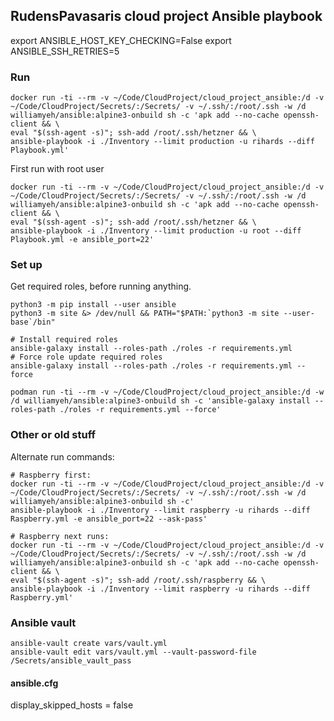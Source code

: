 ## RudensPavasaris cloud project Ansible playbook
export ANSIBLE_HOST_KEY_CHECKING=False
export ANSIBLE_SSH_RETRIES=5

### Run
```
docker run -ti --rm -v ~/Code/CloudProject/cloud_project_ansible:/d -v ~/Code/CloudProject/Secrets/:/Secrets/ -v ~/.ssh/:/root/.ssh -w /d williamyeh/ansible:alpine3-onbuild sh -c 'apk add --no-cache openssh-client && \
eval "$(ssh-agent -s)"; ssh-add /root/.ssh/hetzner && \
ansible-playbook -i ./Inventory --limit production -u rihards --diff Playbook.yml'
```

First run with root user
```
docker run -ti --rm -v ~/Code/CloudProject/cloud_project_ansible:/d -v ~/Code/CloudProject/Secrets/:/Secrets/ -v ~/.ssh/:/root/.ssh -w /d williamyeh/ansible:alpine3-onbuild sh -c 'apk add --no-cache openssh-client && \
eval "$(ssh-agent -s)"; ssh-add /root/.ssh/hetzner && \
ansible-playbook -i ./Inventory --limit production -u root --diff Playbook.yml -e ansible_port=22'
```

### Set up
Get required roles, before running anything.
```
python3 -m pip install --user ansible
python3 -m site &> /dev/null && PATH="$PATH:`python3 -m site --user-base`/bin"

# Install required roles
ansible-galaxy install --roles-path ./roles -r requirements.yml
# Force role update required roles
ansible-galaxy install --roles-path ./roles -r requirements.yml --force

podman run -ti --rm -v ~/Code/CloudProject/cloud_project_ansible:/d -w /d williamyeh/ansible:alpine3-onbuild sh -c 'ansible-galaxy install --roles-path ./roles -r requirements.yml --force'

```

### Other or old stuff
Alternate run commands:
```
# Raspberry first:
docker run -ti --rm -v ~/Code/CloudProject/cloud_project_ansible:/d -v ~/Code/CloudProject/Secrets/:/Secrets/ -v ~/.ssh/:/root/.ssh -w /d williamyeh/ansible:alpine3-onbuild sh -c'
ansible-playbook -i ./Inventory --limit raspberry -u rihards --diff Raspberry.yml -e ansible_port=22 --ask-pass'

# Raspberry next runs:
docker run -ti --rm -v ~/Code/CloudProject/cloud_project_ansible:/d -v ~/Code/CloudProject/Secrets/:/Secrets/ -v ~/.ssh/:/root/.ssh -w /d williamyeh/ansible:alpine3-onbuild sh -c 'apk add --no-cache openssh-client && \
eval "$(ssh-agent -s)"; ssh-add /root/.ssh/raspberry && \
ansible-playbook -i ./Inventory --limit raspberry -u rihards --diff Raspberry.yml'

```

### Ansible vault
```
ansible-vault create vars/vault.yml
ansible-vault edit vars/vault.yml --vault-password-file /Secrets/ansible_vault_pass
```

#### ansible.cfg
display_skipped_hosts = false
